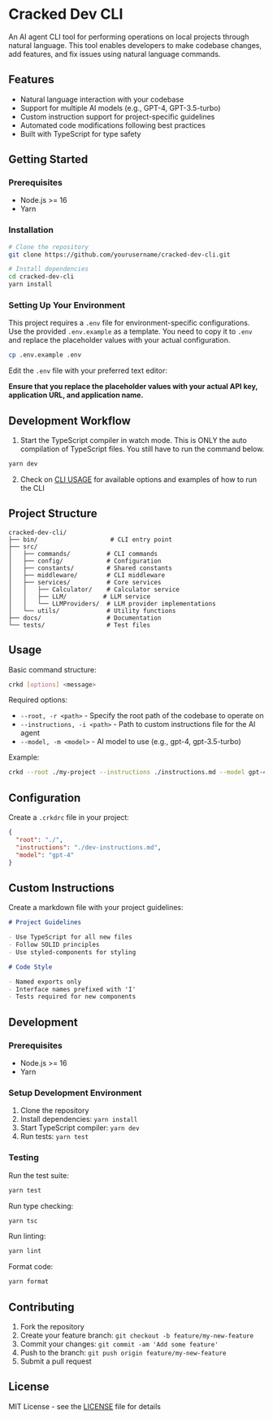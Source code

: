 # Cracked Dev CLI

An AI agent CLI tool for performing operations on local projects through natural language. This tool enables developers to make codebase changes, add features, and fix issues using natural language commands.

## Features

- Natural language interaction with your codebase
- Support for multiple AI models (e.g., GPT-4, GPT-3.5-turbo)
- Custom instruction support for project-specific guidelines
- Automated code modifications following best practices
- Built with TypeScript for type safety

## Getting Started

### Prerequisites

- Node.js >= 16
- Yarn

### Installation

```bash
# Clone the repository
git clone https://github.com/yourusername/cracked-dev-cli.git

# Install dependencies
cd cracked-dev-cli
yarn install
```

### Setting Up Your Environment

This project requires a `.env` file for environment-specific configurations. Use the provided `.env.example` as a template. You need to copy it to `.env` and replace the placeholder values with your actual configuration.

```bash
cp .env.example .env
```

Edit the `.env` file with your preferred text editor:

**Ensure that you replace the placeholder values with your actual API key, application URL, and application name.**

## Development Workflow

1. Start the TypeScript compiler in watch mode. This is ONLY the auto compilation of TypeScript files. You still have to run the command below.

```bash
yarn dev
```

2. Check on [CLI USAGE](./docs/CLI_USAGE.md) for available options and examples of how to run the CLI

## Project Structure

```
cracked-dev-cli/
├── bin/                    # CLI entry point
├── src/
│   ├── commands/          # CLI commands
│   ├── config/            # Configuration
│   ├── constants/         # Shared constants
│   ├── middleware/        # CLI middleware
│   ├── services/          # Core services
│   │   ├── Calculator/    # Calculator service
│   │   ├── LLM/          # LLM service
│   │   └── LLMProviders/  # LLM provider implementations
│   └── utils/             # Utility functions
├── docs/                  # Documentation
└── tests/                 # Test files
```

## Usage

Basic command structure:

```bash
crkd [options] <message>
```

Required options:

- `--root, -r <path>` - Specify the root path of the codebase to operate on
- `--instructions, -i <path>` - Path to custom instructions file for the AI agent
- `--model, -m <model>` - AI model to use (e.g., gpt-4, gpt-3.5-turbo)

Example:

```bash
crkd --root ./my-project --instructions ./instructions.md --model gpt-4 "Add error handling to the user service"
```

## Configuration

Create a `.crkdrc` file in your project:

```json
{
  "root": "./",
  "instructions": "./dev-instructions.md",
  "model": "gpt-4"
}
```

## Custom Instructions

Create a markdown file with your project guidelines:

```markdown
# Project Guidelines

- Use TypeScript for all new files
- Follow SOLID principles
- Use styled-components for styling

# Code Style

- Named exports only
- Interface names prefixed with 'I'
- Tests required for new components
```

## Development

### Prerequisites

- Node.js >= 16
- Yarn

### Setup Development Environment

1. Clone the repository
2. Install dependencies: `yarn install`
3. Start TypeScript compiler: `yarn dev`
4. Run tests: `yarn test`

### Testing

Run the test suite:

```bash
yarn test
```

Run type checking:

```bash
yarn tsc
```

Run linting:

```bash
yarn lint
```

Format code:

```bash
yarn format
```

## Contributing

1. Fork the repository
2. Create your feature branch: `git checkout -b feature/my-new-feature`
3. Commit your changes: `git commit -am 'Add some feature'`
4. Push to the branch: `git push origin feature/my-new-feature`
5. Submit a pull request

## License

MIT License - see the [LICENSE](LICENSE) file for details
